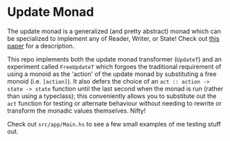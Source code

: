 # Update Monad

The update monad is a generalized (and pretty abstract) monad which can be specialized to implement any of Reader,
Writer, or State! Check out [this paper](https://danelahman.github.io/papers/types13postproc.pdf) for a description.

This repo implements both the update monad transformer (`UpdateT`) and an
experiment called `FreeUpdateT` which forgoes the traditional requirement of
using a monoid as the 'action' of the update monad by substituting a free
monoid (i.e. `[action]`). It also defers the choice of an
`act :: action -> state -> state` function until the last second when the monad
is run (rather than using a typeclass); this conveniently allows you to
substitute out the `act` function for testing or alternate behaviour without
needing to rewrite or transform the monadic values themselves. Nifty!

Check out `src/app/Main.hs` to see a few small examples of me testing stuff out.

